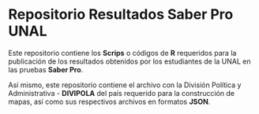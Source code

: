 # Repositorio Resultados Saber Pro UNAL

Este repositorio contiene los **Scrips** o códigos de **R** requeridos para la publicación de los resultados obtenidos por los estudiantes de la UNAL en las pruebas **Saber Pro**.

Así mismo, este repositorio contiene el archivo con la División Política y Administrativa - **DIVIPOLA** del país requerido para la construcción de mapas, así como sus respectivos archivos en formatos **JSON**.
